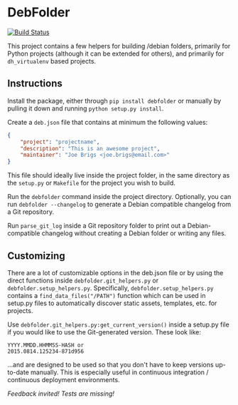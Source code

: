 # DebFolder
[![Build Status](https://travis-ci.org/joshmarshall/debfolder.png?branch=master)](https://travis-ci.org/joshmarshall/debfolder)

This project contains a few helpers for building /debian folders, primarily
for Python projects (although it can be extended for others), and primarily
for `dh_virtualenv` based projects.

## Instructions

Install the package, either through `pip install debfolder` or manually
by pulling it down and running `python setup.py install`.

Create a `deb.json` file that contains at minimum the following values:

```json
{
    "project": "projectname",
    "description": "This is an awesome project",
    "maintainer": "Joe Brigs <joe.brigs@email.com>"
}
```

This file should ideally live inside the project folder, in the same
directory as the `setup.py` or `Makefile` for the project you wish to build.

Run the `debfolder` command inside the project directory. Optionally, you
can run `debfolder --changelog` to generate a Debian compatible changelog
from a Git repository.

Run `parse_git_log` inside a Git repository folder to print out a
Debian-compatible changelog without creating a Debian folder or writing
any files.

## Customizing

There are a lot of customizable options in the deb.json file or by using the
direct functions inside `debfolder.git_helpers.py` or
`debfolder.setup_helpers.py`. Specifically, `debfolder.setup_helpers.py`
contains a `find_data_files("/PATH")` function which can be used in setup.py
files to automatically discover static assets, templates, etc. for projects.

Use `debfolder.git_helpers.py:get_current_version()` inside a setup.py file
if you would like to use the Git-generated version. These look like:

```
YYYY.MMDD.HHMMSS-HASH or
2015.0814.125234-871d956
```

...and are designed to be used so that you don't have to keep versions
up-to-date manually. This is especially useful in continuous integration /
continuous deployment environments.

*Feedback invited! Tests are missing!*
